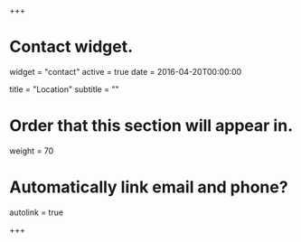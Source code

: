 +++
# Contact widget.
widget = "contact"
active = true
date = 2016-04-20T00:00:00

title = "Location"
subtitle = ""

# Order that this section will appear in.
weight = 70

# Automatically link email and phone?
autolink = true

+++
